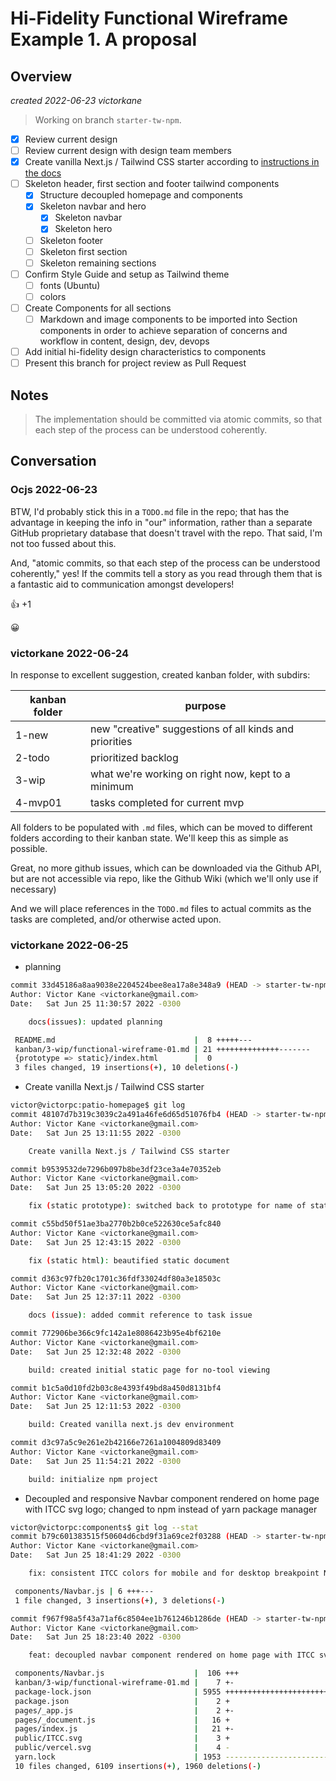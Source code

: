 # Hi-Fidelity Functional Wireframe Example 1. A proposal

## Overview

_created 2022-06-23 victorkane_

> Working on branch `starter-tw-npm`.

- [x] Review current design
- [ ] Review current design with design team members
- [x] Create vanilla Next.js / Tailwind CSS starter according to [instructions in the docs](https://tailwindcss.com/docs/guides/nextjs)
- [ ] Skeleton header, first section and footer tailwind components
  - [x] Structure decoupled homepage and components
  - [x] Skeleton navbar and hero
    - [x] Skeleton navbar
    - [x] Skeleton hero
  - [ ] Skeleton footer
  - [ ] Skeleton first section
  - [ ] Skeleton remaining sections
- [ ] Confirm Style Guide and setup as Tailwind theme
  - [ ] fonts (Ubuntu)
  - [ ] colors
- [ ] Create Components for all sections
  - [ ] Markdown and image components to be imported into Section components in order to achieve separation of concerns and workflow in content, design, dev, devops
- [ ] Add initial hi-fidelity design characteristics to components
- [ ] Present this branch for project review as Pull Request

## Notes

> The implementation should be committed via atomic commits, so that each step of the process can be understood coherently.

## Conversation

### Ocjs 2022-06-23

BTW, I'd probably stick this in a `TODO.md` file in the repo; that has the advantage in keeping the info in "our" information, rather than a separate GitHub proprietary database that doesn't travel with the repo. That said, I'm not too fussed about this.

And, "atomic commits, so that each step of the process can be understood coherently," yes! If the commits tell a story as you read through them that is a fantastic aid to communication amongst developers!

👍 +1

😀

### victorkane 2022-06-24

In response to excellent suggestion, created kanban folder, with subdirs:

| kanban folder | purpose                                                |
| ------------- | ------------------------------------------------------ |
| 1-new         | new "creative" suggestions of all kinds and priorities |
| 2-todo        | prioritized backlog                                    |
| 3-wip         | what we're working on right now, kept to a minimum     |
| 4-mvp01       | tasks completed for current mvp                        |

All folders to be populated with `.md` files, which can be moved to different folders according to their kanban state. We'll keep this as simple as possible.

Great, no more github issues, which can be downloaded via the Github API, but are not accessible via repo, like the Github Wiki (which we'll only use if necessary)

And we will place references in the `TODO.md` files to actual commits as the tasks are completed, and/or otherwise acted upon.

### victorkane 2022-06-25

- planning

```bash
commit 33d45186a8aa9038e2204524bee8ea17a8e348a9 (HEAD -> starter-tw-npm, origin/starter-tw-npm)
Author: Victor Kane <victorkane@gmail.com>
Date:   Sat Jun 25 11:30:57 2022 -0300

    docs(issues): updated planning

 README.md                               |  8 +++++---
 kanban/3-wip/functional-wireframe-01.md | 21 ++++++++++++++-------
 {prototype => static}/index.html        |  0
 3 files changed, 19 insertions(+), 10 deletions(-)
```

- Create vanilla Next.js / Tailwind CSS starter

```bash
victor@victorpc:patio-homepage$ git log
commit 48107d7b319c3039c2a491a46fe6d65d51076fb4 (HEAD -> starter-tw-npm, origin/starter-tw-npm)
Author: Victor Kane <victorkane@gmail.com>
Date:   Sat Jun 25 13:11:55 2022 -0300

    Create vanilla Next.js / Tailwind CSS starter

commit b9539532de7296b097b8be3df23ce3a4e70352eb
Author: Victor Kane <victorkane@gmail.com>
Date:   Sat Jun 25 13:05:20 2022 -0300

    fix (static prototype): switched back to prototype for name of static output directory since static a reserved word for next

commit c55bd50f51ae3ba2770b2b0ce522630ce5afc840
Author: Victor Kane <victorkane@gmail.com>
Date:   Sat Jun 25 12:43:15 2022 -0300

    fix (static html): beautified static document

commit d363c97fb20c1701c36fdf33024df80a3e18503c
Author: Victor Kane <victorkane@gmail.com>
Date:   Sat Jun 25 12:37:11 2022 -0300

    docs (issue): added commit reference to task issue

commit 772906be366c9fc142a1e8086423b95e4bf6210e
Author: Victor Kane <victorkane@gmail.com>
Date:   Sat Jun 25 12:32:48 2022 -0300

    build: created initial static page for no-tool viewing

commit b1c5a0d10fd2b03c8e4393f49bd8a450d8131bf4
Author: Victor Kane <victorkane@gmail.com>
Date:   Sat Jun 25 12:11:53 2022 -0300

    build: Created vanilla next.js dev environment

commit d3c97a5c9e261e2b42166e7261a1004809d83409
Author: Victor Kane <victorkane@gmail.com>
Date:   Sat Jun 25 11:54:21 2022 -0300

    build: initialize npm project
```

- Decoupled and responsive Navbar component rendered on home page with ITCC svg logo; changed to npm instead of yarn package manager

```bash
victor@victorpc:components$ git log --stat
commit b79c601383515f50604d6cbd9f31a69ce2f03288 (HEAD -> starter-tw-npm, origin/starter-tw-npm)
Author: Victor Kane <victorkane@gmail.com>
Date:   Sat Jun 25 18:41:29 2022 -0300

    fix: consistent ITCC colors for mobile and for desktop breakpoint Navbar rendering

 components/Navbar.js | 6 +++---
 1 file changed, 3 insertions(+), 3 deletions(-)

commit f967f98a5f43a71af6c8504ee1b761246b1286de (HEAD -> starter-tw-npm, origin/starter-tw-npm)
Author: Victor Kane <victorkane@gmail.com>
Date:   Sat Jun 25 18:23:40 2022 -0300

    feat: decoupled navbar component rendered on home page with ITCC svg logo

 components/Navbar.js                    |  106 +++
 kanban/3-wip/functional-wireframe-01.md |    7 +-
 package-lock.json                       | 5955 ++++++++++++++++++++++++++++++++++++++++++++++++++++++++++++++++++++++++++++++++++++++++++++++++++++++++++++++++++++++++++++++++++++++++++
 package.json                            |    2 +
 pages/_app.js                           |    2 +-
 pages/_document.js                      |   16 +
 pages/index.js                          |   21 +-
 public/ITCC.svg                         |    3 +
 public/vercel.svg                       |    4 -
 yarn.lock                               | 1953 ---------------------------------------------
 10 files changed, 6109 insertions(+), 1960 deletions(-)
```
